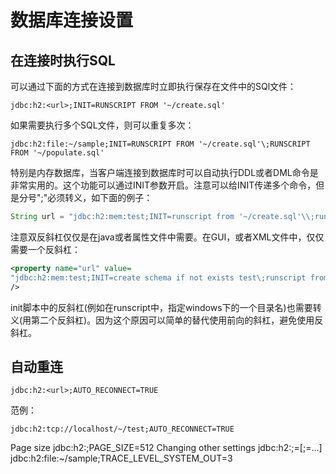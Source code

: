 数据库连接设置
===========

## 在连接时执行SQL

可以通过下面的方式在连接到数据库时立即执行保存在文件中的SQl文件：

	jdbc:h2:<url>;INIT=RUNSCRIPT FROM '~/create.sql'

如果需要执行多个SQL文件，则可以重复多次：

	jdbc:h2:file:~/sample;INIT=RUNSCRIPT FROM '~/create.sql'\;RUNSCRIPT FROM '~/populate.sql'

特别是内存数据库，当客户端连接到数据库时可以自动执行DDL或者DML命令是非常实用的。这个功能可以通过INIT参数开启。注意可以给INIT传递多个命令，但是分号";"必须转义，如下面的例子：

```java
String url = "jdbc:h2:mem:test;INIT=runscript from '~/create.sql'\\;runscript from '~/init.sql'";
```

注意双反斜杠仅仅是在java或者属性文件中需要。在GUI，或者XML文件中，仅仅需要一个反斜杠：

```xml
<property name="url" value=
"jdbc:h2:mem:test;INIT=create schema if not exists test\;runscript from '~/sql/init.sql'"
/>
```

init脚本中的反斜杠(例如在runscript中，指定windows下的一个目录名)也需要转义(用第二个反斜杠)。因为这个原因可以简单的替代使用前向的斜杠，避免使用反斜杠。

## 自动重连

	jdbc:h2:<url>;AUTO_RECONNECT=TRUE

范例：

	jdbc:h2:tcp://localhost/~/test;AUTO_RECONNECT=TRUE


Page size	jdbc:h2:<url>;PAGE_SIZE=512
Changing other settings	jdbc:h2:<url>;<setting>=<value>[;<setting>=<value>...]
jdbc:h2:file:~/sample;TRACE_LEVEL_SYSTEM_OUT=3


